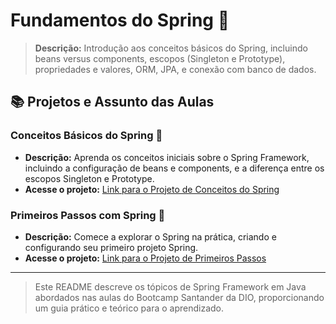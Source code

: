 # Fundamentos do Spring 🌟

> **Descrição:** Introdução aos conceitos básicos do Spring, incluindo beans versus components, escopos (Singleton e Prototype), propriedades e valores, ORM, JPA, e conexão com banco de dados.

## 📚 Projetos e Assunto das Aulas

### Conceitos Básicos do Spring 🧱

- **Descrição:** Aprenda os conceitos iniciais sobre o Spring Framework, incluindo a configuração de beans e components, e a diferença entre os escopos Singleton e Prototype.
- **Acesse o projeto:** [Link para o Projeto de Conceitos do Spring](BasicConceptSpring)

### Primeiros Passos com Spring 🌱

- **Descrição:** Comece a explorar o Spring na prática, criando e configurando seu primeiro projeto Spring.
- **Acesse o projeto:** [Link para o Projeto de Primeiros Passos](FirstStepsSpring)

--------------------------------

> Este README descreve os tópicos de Spring Framework em Java abordados nas aulas do Bootcamp Santander da DIO, proporcionando um guia prático e teórico para o aprendizado.
